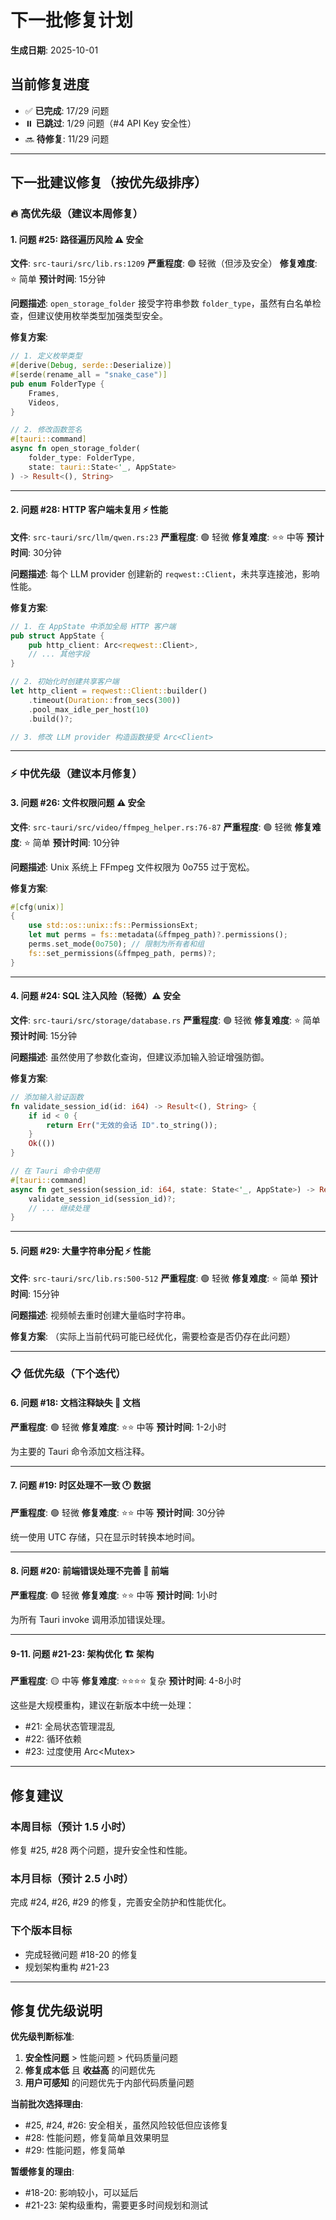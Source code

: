 # 下一批修复计划

**生成日期**: 2025-10-01

## 当前修复进度

- ✅ **已完成**: 17/29 问题
- ⏸️ **已跳过**: 1/29 问题（#4 API Key 安全性）
- 🔜 **待修复**: 11/29 问题

---

## 下一批建议修复（按优先级排序）

### 🔥 高优先级（建议本周修复）

#### 1. 问题 #25: 路径遍历风险 ⚠️ 安全
**文件**: `src-tauri/src/lib.rs:1209`
**严重程度**: 🟢 轻微（但涉及安全）
**修复难度**: ⭐ 简单
**预计时间**: 15分钟

**问题描述**: `open_storage_folder` 接受字符串参数 `folder_type`，虽然有白名单检查，但建议使用枚举类型加强类型安全。

**修复方案**:
```rust
// 1. 定义枚举类型
#[derive(Debug, serde::Deserialize)]
#[serde(rename_all = "snake_case")]
pub enum FolderType {
    Frames,
    Videos,
}

// 2. 修改函数签名
#[tauri::command]
async fn open_storage_folder(
    folder_type: FolderType,
    state: tauri::State<'_, AppState>
) -> Result<(), String>
```

---

#### 2. 问题 #28: HTTP 客户端未复用 ⚡ 性能
**文件**: `src-tauri/src/llm/qwen.rs:23`
**严重程度**: 🟢 轻微
**修复难度**: ⭐⭐ 中等
**预计时间**: 30分钟

**问题描述**: 每个 LLM provider 创建新的 `reqwest::Client`，未共享连接池，影响性能。

**修复方案**:
```rust
// 1. 在 AppState 中添加全局 HTTP 客户端
pub struct AppState {
    pub http_client: Arc<reqwest::Client>,
    // ... 其他字段
}

// 2. 初始化时创建共享客户端
let http_client = reqwest::Client::builder()
    .timeout(Duration::from_secs(300))
    .pool_max_idle_per_host(10)
    .build()?;

// 3. 修改 LLM provider 构造函数接受 Arc<Client>
```

---

### ⚡ 中优先级（建议本月修复）

#### 3. 问题 #26: 文件权限问题 ⚠️ 安全
**文件**: `src-tauri/src/video/ffmpeg_helper.rs:76-87`
**严重程度**: 🟢 轻微
**修复难度**: ⭐ 简单
**预计时间**: 10分钟

**问题描述**: Unix 系统上 FFmpeg 文件权限为 0o755 过于宽松。

**修复方案**:
```rust
#[cfg(unix)]
{
    use std::os::unix::fs::PermissionsExt;
    let mut perms = fs::metadata(&ffmpeg_path)?.permissions();
    perms.set_mode(0o750); // 限制为所有者和组
    fs::set_permissions(&ffmpeg_path, perms)?;
}
```

---

#### 4. 问题 #24: SQL 注入风险（轻微）⚠️ 安全
**文件**: `src-tauri/src/storage/database.rs`
**严重程度**: 🟢 轻微
**修复难度**: ⭐ 简单
**预计时间**: 15分钟

**问题描述**: 虽然使用了参数化查询，但建议添加输入验证增强防御。

**修复方案**:
```rust
// 添加输入验证函数
fn validate_session_id(id: i64) -> Result<(), String> {
    if id < 0 {
        return Err("无效的会话 ID".to_string());
    }
    Ok(())
}

// 在 Tauri 命令中使用
#[tauri::command]
async fn get_session(session_id: i64, state: State<'_, AppState>) -> Result<Session, String> {
    validate_session_id(session_id)?;
    // ... 继续处理
}
```

---

#### 5. 问题 #29: 大量字符串分配 ⚡ 性能
**文件**: `src-tauri/src/lib.rs:500-512`
**严重程度**: 🟢 轻微
**修复难度**: ⭐ 简单
**预计时间**: 15分钟

**问题描述**: 视频帧去重时创建大量临时字符串。

**修复方案**: （实际上当前代码可能已经优化，需要检查是否仍存在此问题）

---

### 📋 低优先级（下个迭代）

#### 6. 问题 #18: 文档注释缺失 📝 文档
**严重程度**: 🟢 轻微
**修复难度**: ⭐⭐ 中等
**预计时间**: 1-2小时

为主要的 Tauri 命令添加文档注释。

---

#### 7. 问题 #19: 时区处理不一致 🕐 数据
**严重程度**: 🟢 轻微
**修复难度**: ⭐⭐ 中等
**预计时间**: 30分钟

统一使用 UTC 存储，只在显示时转换本地时间。

---

#### 8. 问题 #20: 前端错误处理不完善 🎨 前端
**严重程度**: 🟢 轻微
**修复难度**: ⭐⭐ 中等
**预计时间**: 1小时

为所有 Tauri invoke 调用添加错误处理。

---

#### 9-11. 问题 #21-23: 架构优化 🏗️ 架构
**严重程度**: 🟡 中等
**修复难度**: ⭐⭐⭐⭐ 复杂
**预计时间**: 4-8小时

这些是大规模重构，建议在新版本中统一处理：
- #21: 全局状态管理混乱
- #22: 循环依赖
- #23: 过度使用 Arc<Mutex<T>>

---

## 修复建议

### 本周目标（预计 1.5 小时）
修复 #25, #28 两个问题，提升安全性和性能。

### 本月目标（预计 2.5 小时）
完成 #24, #26, #29 的修复，完善安全防护和性能优化。

### 下个版本目标
- 完成轻微问题 #18-20 的修复
- 规划架构重构 #21-23

---

## 修复优先级说明

**优先级判断标准**:
1. **安全性问题** > 性能问题 > 代码质量问题
2. **修复成本低** 且 **收益高** 的问题优先
3. **用户可感知** 的问题优先于内部代码质量问题

**当前批次选择理由**:
- #25, #24, #26: 安全相关，虽然风险较低但应该修复
- #28: 性能问题，修复简单且效果明显
- #29: 性能问题，修复简单

**暂缓修复的理由**:
- #18-20: 影响较小，可以延后
- #21-23: 架构级重构，需要更多时间规划和测试
